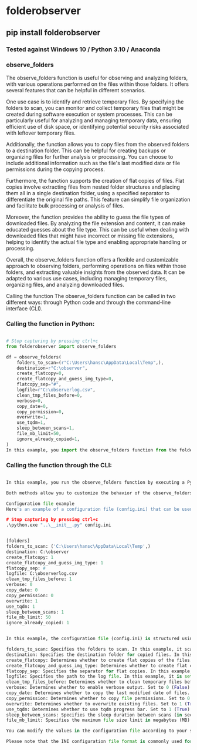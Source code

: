 # folderobserver

## pip install folderobserver

### Tested against Windows 10 / Python 3.10 / Anaconda

### observe_folders

The observe_folders function is useful for observing and analyzing folders, with various operations performed on the files within those folders. It offers several features that can be helpful in different scenarios.

One use case is to identify and retrieve temporary files. By specifying the folders to scan, you can monitor and collect temporary files that might be created during software execution or system processes. This can be particularly useful for analyzing and managing temporary data, ensuring efficient use of disk space, or identifying potential security risks associated with leftover temporary files.

Additionally, the function allows you to copy files from the observed folders to a destination folder. This can be helpful for creating backups or organizing files for further analysis or processing. You can choose to include additional information such as the file's last modified date or file permissions during the copying process.

Furthermore, the function supports the creation of flat copies of files. Flat copies involve extracting files from nested folder structures and placing them all in a single destination folder, using a specified separator to differentiate the original file paths. This feature can simplify file organization and facilitate bulk processing or analysis of files.

Moreover, the function provides the ability to guess the file types of downloaded files. By analyzing the file extension and content, it can make educated guesses about the file type. This can be useful when dealing with downloaded files that might have incorrect or missing file extensions, helping to identify the actual file type and enabling appropriate handling or processing.

Overall, the observe_folders function offers a flexible and customizable approach to observing folders, performing operations on files within those folders, and extracting valuable insights from the observed data. It can be adapted to various use cases, including managing temporary files, organizing files, and analyzing downloaded files.

Calling the function
The observe_folders function can be called in two different ways: through Python code and through the command-line interface (CLI).


### Calling the function in Python:


```python

# Stop capturing by pressing ctrl+c
from folderobserver import observe_folders

df = observe_folders(
    folders_to_scan=(r"C:\Users\hansc\AppData\Local\Temp",),
    destination=r"C:\observer",
    create_flatcopy=0,
    create_flatcopy_and_guess_img_type=0,
    flatcopy_sep="#",
    logfile=r"C:\observerlog.csv",
    clean_tmp_files_before=0,
    verbose=0,
    copy_date=0,
    copy_permission=0,
    overwrite=1,
    use_tqdm=1,
    sleep_between_scans=1,
    file_mb_limit=50,
    ignore_already_copied=1,
)
In this example, you import the observe_folders function from the folderobserver module. Then, you call the function with various parameters to configure its behavior. The function returns a DataFrame (df) containing the observed and processed data.
```


### Calling the function through the CLI:

```python

In this example, you run the observe_folders function by executing a Python script through the CLI. The script (__init__.py) receives a configuration file (config.ini) as a command-line argument. The configuration file contains the parameters for the observe_folders function. The function reads the parameters from the configuration file and executes accordingly.

Both methods allow you to customize the behavior of the observe_folders function by providing different parameters such as the folders to scan, destination folder, flat copy options, logging options, and more. Adjust these parameters according to your specific requirements.

Configuration file example
Here's an example of a configuration file (config.ini) that can be used when calling the observe_folders function through the CLI:

# Stop capturing by pressing ctrl+c
.\python.exe "..\__init__.py" config.ini


[folders]
folders_to_scan: ('C:\Users\hansc\AppData\Local\Temp',)
destination: C:\observer
create_flatcopy: 1
create_flatcopy_and_guess_img_type: 1
flatcopy_sep: #
logfile: C:\observerlog.csv
clean_tmp_files_before: 1
verbose: 0
copy_date: 0
copy_permission: 0
overwrite: 1
use_tqdm: 1
sleep_between_scans: 1
file_mb_limit: 50
ignore_already_copied: 1


In this example, the configuration file (config.ini) is structured using INI format. It consists of sections enclosed in square brackets ([]), followed by key-value pairs. The folders section contains the following key-value pairs:

folders_to_scan: Specifies the folders to scan. In this example, it scans the folder C:\Users\hansc\AppData\Local\Temp.
destination: Specifies the destination folder for copied files. In this example, it is set to C:\observer.
create_flatcopy: Determines whether to create flat copies of the files. Set to 1 (True) in this example.
create_flatcopy_and_guess_img_type: Determines whether to create flat copies and guess image types. Set to 1 (True) in this example.
flatcopy_sep: Specifies the separator for flat copies. In this example, it is set to #.
logfile: Specifies the path to the log file. In this example, it is set to C:\observerlog.csv.
clean_tmp_files_before: Determines whether to clean temporary files before scanning. Set to 1 (True) in this example.
verbose: Determines whether to enable verbose output. Set to 0 (False) in this example.
copy_date: Determines whether to copy the last modified date of files. Set to 0 (False) in this example.
copy_permission: Determines whether to copy file permissions. Set to 0 (False) in this example.
overwrite: Determines whether to overwrite existing files. Set to 1 (True) in this example.
use_tqdm: Determines whether to use tqdm progress bar. Set to 1 (True) in this example.
sleep_between_scans: Specifies the sleep duration between scans (in seconds). In this example, it is set to 1.
file_mb_limit: Specifies the maximum file size limit in megabytes (MB). In this example, it is set to 50.

You can modify the values in the configuration file according to your specific requirements before executing the observe_folders function through the CLI.

Please note that the INI configuration file format is commonly used for storing configuration settings and can be easily edited using a text editor.
```